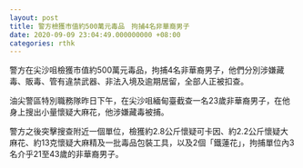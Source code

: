```yaml
---
layout: post
title: 警方檢獲市值約500萬元毒品　拘捕4名非華裔男子
date: 2020-09-09 23:04:49.000000000 +08:00
categories: rthk
---
```


警方在尖沙咀檢獲市值約500萬元毒品，拘捕4名非華裔男子，他們分別涉嫌藏毒、販毒、管有違禁武器、非法入境及逾期居留，全部人正被扣查。

油尖警區特別職務隊昨日下午，在尖沙咀緬甸臺截查一名23歲非華裔男子，在他身上搜出小量懷疑大麻花，他涉嫌藏毒被捕。

警方之後突擊搜查附近一個單位，檢獲約2.8公斤懷疑可卡因、約2.2公斤懷疑大麻花、約13克懷疑大麻精及一批毒品包裝工具，以及2個「鐵蓮花」，拘捕單位內3名介乎21至43歲的非華裔男子。
